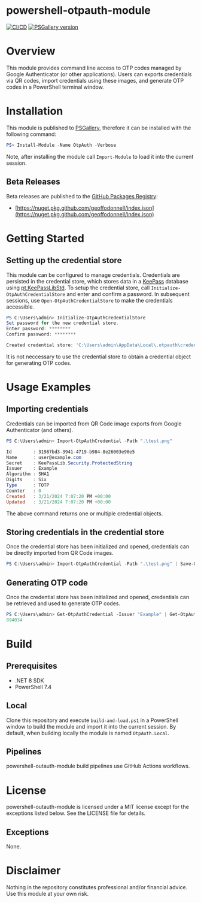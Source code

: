 # powershell-otpauth-module

[![CI/CD](https://github.com/geoffodonnell/powershell-otpauth-module/actions/workflows/ci-cd.yml/badge.svg)](https://github.com/geoffodonnell/powershell-otpauth-module/actions/workflows/ci-cd.yml)
[![PSGallery version](https://img.shields.io/powershellgallery/v/OtpAuth?include_prereleases)](https://www.powershellgallery.com/packages/OtpAuth)

# Overview
This module provides command line access to OTP codes managed by Google Authenticator (or other applications). Users can exports credentials via QR codes, import credentials using these images, and generate OTP codes in a PowerShell terminal window.

# Installation
This module is published to [PSGallery](https://www.powershellgallery.com/packages/OtpAuth), therefore it can be installed with the following command:

```PowerShell
PS> Install-Module -Name OtpAuth -Verbose
```

Note, after installing the module call `Import-Module` to load it into the current session.

## Beta Releases
Beta releases are published to the [GitHub Packages Registry](https://docs.github.com/en/packages/working-with-a-github-packages-registry/working-with-the-nuget-registry):
* [https://nuget.pkg.github.com/geoffodonnell/index.json](https://nuget.pkg.github.com/geoffodonnell/index.json)

# Getting Started

## Setting up the credential store
This module can be configured to manage credentials. Credentials are persisted in the credential store, which stores data in a [KeePass](https://keepass.info/) database using [pt.KeePassLibStd](https://github.com/panteam-net/pt.KeePassLibStd). To setup the credential store, call `Initialize-OtpAuthCredentialStore` and enter and confirm a password. In subsequent sessions, use `Open-OtpAuthCredentialStore` to make the credentials accessible.

```PowerShell
PS C:\Users\admin> Initialize-OtpAuthCredentialStore
Set password for the new credential store.
Enter password: ********
Confirm password: ********

Created credential store: 'C:\Users\admin\AppData\Local\.otpauth\credentials.kdbx'
```

It is not neccessary to use the credential store to obtain a credential object for generating OTP codes.

# Usage Examples

## Importing credentials
Credentials can be imported from QR Code image exports from Google Authenticator (and others).

```PowerShell
PS C:\Users\admin> Import-OtpAuthCredential -Path ".\test.png"

Id        : 31987bd3-3941-4719-b984-8e26003e90e5
Name      : user@example.com
Secret    : KeePassLib.Security.ProtectedString
Issuer    : Example
Algorithm : SHA1
Digits    : Six
Type      : TOTP
Counter   : 0
Created   : 3/21/2024 7:07:20 PM +00:00
Updated   : 3/21/2024 7:07:20 PM +00:00
```

The above command returns one or multiple credential objects.

## Storing credentials in the credential store

Once the credential store has been initialized and opened, credentials can be directly imported from QR Code images.

```PowerShell
PS C:\Users\admin> Import-OtpAuthCredential -Path ".\test.png" | Save-OtpAuthCredential
```

## Generating OTP code

Once the credential store has been initialized and opened, credentials can be retrieved and used to generate OTP codes.

```PowerShell
PS C:\Users\admin> Get-OtpAuthCredential -Issuer "Example" | Get-OtpAuthCode
894034
```

# Build

## Prerequisites
* .NET 8 SDK
* PowerShell 7.4

## Local
Clone this repository and execute `build-and-load.ps1` in a PowerShell window to build the module and import it into the current session. By default, when building locally the module is named `OtpAuth.Local`.

## Pipelines
powershell-outauth-module build pipelines use GitHub Actions workflows.

# License
powershell-outauth-module is licensed under a MIT license except for the exceptions listed below. See the LICENSE file for details.

## Exceptions
None.

# Disclaimer
Nothing in the repository constitutes professional and/or financial advice. Use this module at your own risk.
